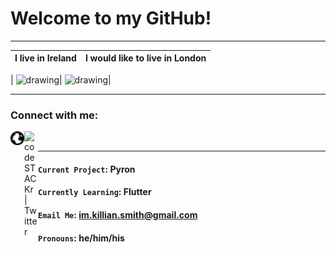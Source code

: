 # Welcome to my GitHub!

---

| I live in Ireland | I would like to live in London|
| ----------------- | ------------------------------|
| 
<img src="https://static.vinepair.com/wp-content/uploads/2018/03/dublin-cover-mobile.jpg" alt="drawing" width="250"/>|
<img src="https://lp-cms-production.imgix.net/2019-06/55425108.jpg?auto=format&fit=crop&vib=20&sharp=10&ixlib=react-8.6.4" alt="drawing" width="250"/>|

---

### Connect with me:

[<img align="left" alt="codeSTACKr.com" width="22px" src="https://raw.githubusercontent.com/iconic/open-iconic/master/svg/globe.svg" />](https://killiansmith.codes/)
[<img align="left" alt="codeSTACKr | Twitter" width="22px" src="https://cdn.jsdelivr.net/npm/simple-icons@v3/icons/twitter.svg" />](https://twitter.com/KillianBoi)
<br/>

---

#### `Current Project`: Pyron

#### `Currently Learning`: Flutter

#### `Email Me`: [im.killian.smith@gmail.com](mailto:im.killian.smith@gmail.com)

#### `Pronouns`: he/him/his

[dublin]: https://static.vinepair.com/wp-content/uploads/2018/03/dublin-cover-mobile.jpg
[london]: https://lp-cms-production.imgix.net/2019-06/55425108.jpg?auto=format&fit=crop&vib=20&sharp=10&ixlib=react-8.6.4
